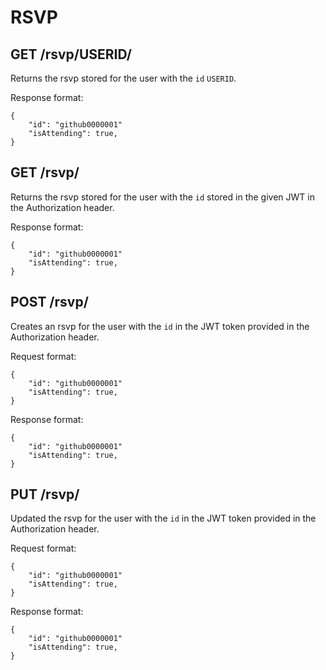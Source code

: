 RSVP
====

GET /rsvp/USERID/
-----------------

Returns the rsvp stored for the user with the `id` `USERID`.

Response format:
```
{
	"id": "github0000001"
	"isAttending": true,
}
```

GET /rsvp/
----------

Returns the rsvp stored for the user with the `id` stored in the given JWT in the Authorization header.

Response format:
```
{
	"id": "github0000001"
	"isAttending": true,
}
```

POST /rsvp/
-----------

Creates an rsvp for the user with the `id` in the JWT token provided in the Authorization header.

Request format:
```
{
	"id": "github0000001"
	"isAttending": true,
}
```

Response format:
```
{
	"id": "github0000001"
	"isAttending": true,
}
```

PUT /rsvp/
----------

Updated the rsvp for the user with the `id` in the JWT token provided in the Authorization header.

Request format:
```
{
	"id": "github0000001"
	"isAttending": true,
}
```

Response format:
```
{
	"id": "github0000001"
	"isAttending": true,
}
```
